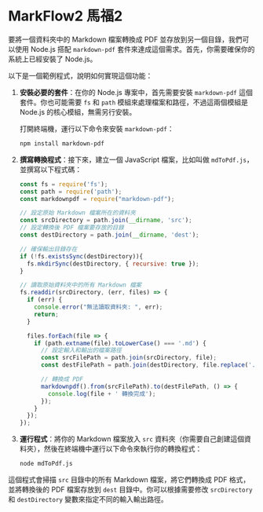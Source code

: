 # MarkFlow2 馬福2

要將一個資料夾中的 Markdown 檔案轉換成 PDF 並存放到另一個目錄，我們可以使用 Node.js 搭配 `markdown-pdf` 套件來達成這個需求。首先，你需要確保你的系統上已經安裝了 Node.js。

以下是一個範例程式，說明如何實現這個功能：

1. **安裝必要的套件**：在你的 Node.js 專案中，首先需要安裝 `markdown-pdf` 這個套件。你也可能需要 `fs` 和 `path` 模組來處理檔案和路徑，不過這兩個模組是 Node.js 的核心模組，無需另行安裝。

   打開終端機，運行以下命令來安裝 `markdown-pdf`：
   ```sh
   npm install markdown-pdf
   ```

2. **撰寫轉換程式**：接下來，建立一個 JavaScript 檔案，比如叫做 `mdToPdf.js`，並撰寫以下程式碼：

   ```javascript
   const fs = require('fs');
   const path = require('path');
   const markdownpdf = require("markdown-pdf");
   
   // 設定原始 Markdown 檔案所在的資料夾
   const srcDirectory = path.join(__dirname, 'src');
   // 設定轉換後 PDF 檔案要存放的目錄
   const destDirectory = path.join(__dirname, 'dest');
   
   // 確保輸出目錄存在
   if (!fs.existsSync(destDirectory)){
     fs.mkdirSync(destDirectory, { recursive: true });
   }
   
   // 讀取原始資料夾中的所有 Markdown 檔案
   fs.readdir(srcDirectory, (err, files) => {
     if (err) {
       console.error("無法讀取資料夾: ", err);
       return;
     }
   
     files.forEach(file => {
       if (path.extname(file).toLowerCase() === '.md') {
         // 設定輸入和輸出的檔案路徑
         const srcFilePath = path.join(srcDirectory, file);
         const destFilePath = path.join(destDirectory, file.replace('.md', '.pdf'));
   
         // 轉換成 PDF
         markdownpdf().from(srcFilePath).to(destFilePath, () => {
           console.log(file + ' 轉換完成');
         });
       }
     });
   });
   ```

3. **運行程式**：將你的 Markdown 檔案放入 `src` 資料夾（你需要自己創建這個資料夾），然後在終端機中運行以下命令來執行你的轉換程式：

   ```sh
   node mdToPdf.js
   ```

這個程式會掃描 `src` 目錄中的所有 Markdown 檔案，將它們轉換成 PDF 格式，並將轉換後的 PDF 檔案存放到 `dest` 目錄中。你可以根據需要修改 `srcDirectory` 和 `destDirectory` 變數來指定不同的輸入輸出路徑。